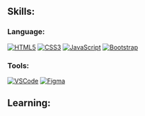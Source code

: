 ## Skills:
### Language:
[![HTML5](https://img.shields.io/badge/HTML5-E96228?style=for-the-badge&logo=html5&logoColor=white&labelColor=000)](#)
[![CSS3](https://img.shields.io/badge/CSS3-188ECD?style=for-the-badge&logo=css3&logoColor=white&labelColor=000)](#)
[![JavaScript](https://img.shields.io/badge/JavaScript-F0DC55?style=for-the-badge&logo=javascript&logoColor=white&labelColor=000)](#)
[![Bootstrap](https://img.shields.io/badge/Bootstrap-563D7C?style=for-the-badge&logo=bootstrap&logoColor=white&labelColor=000)](#)

### Tools:
[![VSCode](https://img.shields.io/badge/VSCode-269FF0?style=for-the-badge&logo=visual-studio-code&logoColor=white&labelColor=000)](#)
[![Figma](https://img.shields.io/badge/Figma-A55EFF?style=for-the-badge&logo=figma&logoColor=white&labelColor=000)](#)

## Learning:




